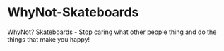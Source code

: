 # WhyNot-Skateboards
WhyNot? Skateboards - Stop caring what other people thing and do the things that make you happy!
